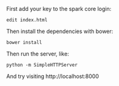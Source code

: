 
First add your key to the spark core login:

    edit index.html

Then install the dependencies with bower:

    bower install

Then run the server, like:

    python -m SimpleHTTPServer

And try visiting http://localhost:8000
